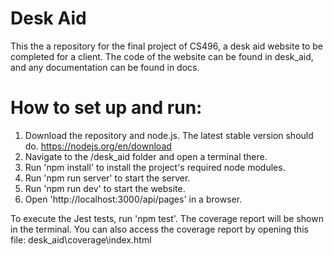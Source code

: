 # Desk Aid

This the a repository for the final project of CS496, a desk aid website to be completed for a client. The code of the website can be found in desk_aid, and any documentation can be found in docs.

# How to set up and run:

1. Download the repository and node.js. The latest stable version should do. https://nodejs.org/en/download
2. Navigate to the /desk_aid folder and open a terminal there.
3. Run 'npm install' to install the project's required node modules.
4. Run 'npm run server' to start the server.
5. Run 'npm run dev' to start the website.
6. Open 'http://localhost:3000/api/pages' in a browser.

To execute the Jest tests, run 'npm test'. The coverage report will be shown in the terminal. You can also access the coverage report by opening this file: desk_aid\coverage\index.html
